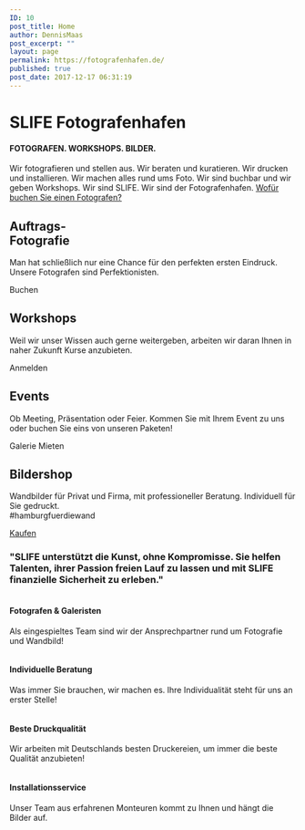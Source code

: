 ```yaml
---
ID: 10
post_title: Home
author: DennisMaas
post_excerpt: ""
layout: page
permalink: https://fotografenhafen.de/
published: true
post_date: 2017-12-17 06:31:19
---
```

<h1>SLIFE Fotografenhafen</h1>		
			<h4>FOTOGRAFEN. WORKSHOPS. BILDER.</h4>		
		Wir fotografieren und stellen aus. Wir beraten und kuratieren. Wir drucken und installieren. Wir machen alles rund ums Foto. Wir sind buchbar und wir geben Workshops.
Wir sind SLIFE. Wir sind der Fotografenhafen.		
			<a href="#weiterlesen" role="button">
						Wofür buchen Sie einen Fotografen?
					</a>
			<h2>Auftrags-<br>Fotografie</h2>		
		<p>Man hat schließlich nur eine Chance für den perfekten ersten Eindruck. Unsere Fotografen sind Perfektionisten.</p>		
			<a role="button">
						Buchen
					</a>
			<h2>Workshops</h2>		
		<p>Weil wir unser Wissen auch gerne weitergeben, arbeiten wir daran Ihnen in naher Zukunft Kurse anzubieten.</p>		
			<a role="button">
						Anmelden
					</a>
			<h2>Events</h2>		
		<p>Ob Meeting, Präsentation oder Feier. Kommen Sie mit Ihrem Event zu uns oder buchen Sie eins von unseren Paketen!</p>		
			<a role="button">
						Galerie Mieten
					</a>
			<h2>Bildershop</h2>		
		<p>Wandbilder für Privat und Firma, mit professioneller Beratung. Individuell für Sie gedruckt.<br />#hamburgfuerdiewand</p>		
			<a href="https://www.slife-galerie.shop" target="_blank" role="button" rel="noopener noreferrer">
						Kaufen
					</a>
			<h3>"SLIFE unterstützt die Kunst, ohne Kompromisse. Sie helfen Talenten, ihrer Passion freien Lauf zu lassen und mit SLIFE finanzielle Sicherheit zu erleben."</h3>		
			<figure><img src="https://fotografenhafen.de/wp-content/uploads/Logos-Buttons-Grafiken/grafik-bild-galerie.svg" alt="" /></figure><h4>Fotografen & Galeristen</h4><p>Als eingespieltes Team sind wir der Ansprechpartner rund um Fotografie und Wandbild!</p>		
			<figure><img src="https://fotografenhafen.de/wp-content/uploads/Logos-Buttons-Grafiken/grafik-sprechblase-beratung.svg" alt="" /></figure><h4>Individuelle Beratung</h4><p>Was immer Sie brauchen, wir machen es. Ihre Individualität steht für uns an erster Stelle!</p>		
			<figure><img src="https://fotografenhafen.de/wp-content/uploads/Logos-Buttons-Grafiken/grafik-drucker-print.svg" alt="" /></figure><h4>Beste Druckqualität</h4><p>Wir arbeiten mit Deutschlands besten Druckereien,  um  immer die beste Qualität anzubieten!</p>		
			<figure><img src="https://fotografenhafen.de/wp-content/uploads/Logos-Buttons-Grafiken/grafik-aufhaengen-montage.svg" alt="" /></figure><h4>Installationsservice</h4><p>Unser Team aus erfahrenen Monteuren kommt zu Ihnen und hängt die Bilder auf.</p>